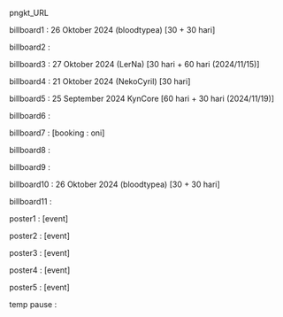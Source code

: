 pngkt_URL


billboard1 : 26 Oktober 2024 (bloodtypea) [30 + 30 hari]

billboard2 :  

billboard3 : 27 Oktober 2024 (LerNa) [30 hari + 60 hari (2024/11/15)] 

billboard4 : 21 Oktober 2024 (NekoCyril) [30 hari]

billboard5 : 25 September 2024 KynCore [60 hari + 30 hari (2024/11/19)]

billboard6 : 

billboard7 : [booking : oni]

billboard8 : 

billboard9 : 

billboard10 : 26 Oktober 2024 (bloodtypea) [30 + 30 hari]

billboard11 : 

poster1 : [event]

poster2 : [event]

poster3 : [event]

poster4 : [event]

poster5 : [event]

temp pause : 
